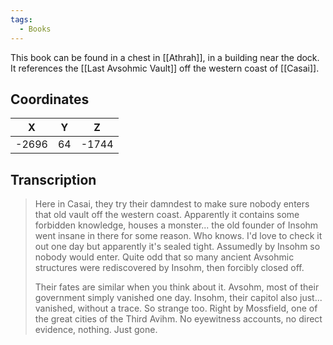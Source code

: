 ```yaml
---
tags:
  - Books
---
```


This book can be found in a chest in [[Athrah]], in a building near the dock. It references the [[Last Avsohmic Vault]] off the western coast of [[Casai]].

## Coordinates
| **X** | **Y** | **Z** |
| :---: | :---: | :---: |
| -2696 |  64   | -1744 |

## Transcription
> Here in Casai, they try their damndest to make sure nobody enters that old vault off the western coast. Apparently it contains some forbidden knowledge, houses a monster... the old founder of Insohm went insane in there for some reason. Who knows. I'd love to check it out one day but apparently it's sealed tight. Assumedly by Insohm so nobody would enter. Quite odd that so many ancient Avsohmic structures were rediscovered by Insohm, then forcibly closed off.
>
> Their fates are similar when you think about it. Avsohm, most of their government simply vanished one day. Insohm, their capitol also just... vanished, without a trace. So strange too. Right by Mossfield, one of the great cities of the Third Avihm. No eyewitness accounts, no direct evidence, nothing. Just gone.
